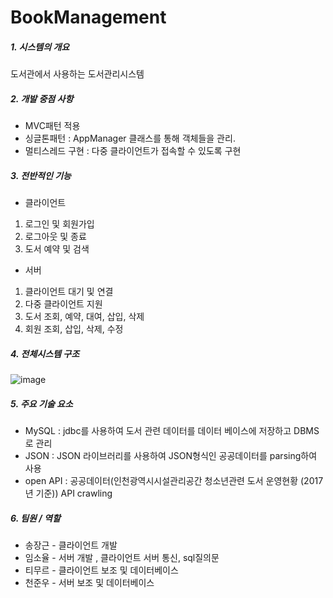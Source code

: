 # BookManagement

##### 1. 시스템의 개요
도서관에서 사용하는 도서관리시스템

##### 2.  개발 중점 사항
* MVC패턴 적용
* 싱글톤패턴 : AppManager 클래스를 통해 객체들을 관리.
* 멀티스레드 구현 : 다중 클라이언트가 접속할 수 있도록 구현

##### 3. 전반적인 기능
* 클라이언트
 1. 로그인 및 회원가입
 2. 로그아웃 및 종료
 3. 도서 예약 및 검색
* 서버
 1. 클라이언트 대기 및 연결
 2. 다중 클라이언트 지원
 3. 도서 조회, 예약, 대여, 삽입, 삭제
 4. 회원 조회, 삽입, 삭제, 수정

##### 4. 전체시스템 구조
![image](https://user-images.githubusercontent.com/48287388/54513994-44d44a80-499c-11e9-8b38-d3dd5281987c.png)

##### 5. 주요 기술 요소
* MySQL : jdbc를 사용하여 도서 관련 데이터를 데이터 베이스에 저장하고 DBMS로 관리
* JSON : JSON 라이브러리를 사용하여 JSON형식인 공공데이터를 parsing하여 사용
* open API : 공공데이터(인천광역시시설관리공간 청소년관련 도서 운영현황 (2017년 기준)) API crawling

##### 6. 팀원 / 역할
* 송장근 - 클라이언트 개발 
* 임소율 - 서버 개발 , 클라이언트 서버 통신, sql질의문
* 티무르 - 클라이언트 보조 및 데이터베이스
* 천준우 - 서버 보조 및 데이터베이스
